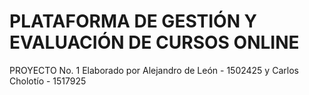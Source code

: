 # PLATAFORMA DE GESTIÓN Y EVALUACIÓN DE CURSOS ONLINE
PROYECTO No. 1
Elaborado por Alejandro de León - 1502425 y Carlos Cholotío - 1517925
